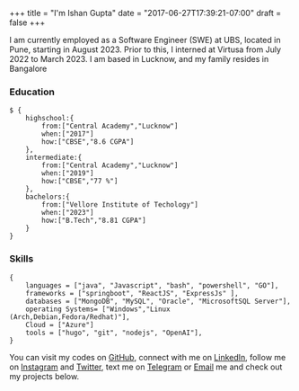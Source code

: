+++
title = "I'm Ishan Gupta"
date = "2017-06-27T17:39:21-07:00"
draft = false
+++

I am currently employed as a Software Engineer (SWE) at UBS, located in Pune, starting in August 2023. Prior to this, I interned at Virtusa from July 2022 to March 2023. I am based in Lucknow, and my family resides in Bangalore

### **Education**

```mongo
$ {
    highschool:{
        from:["Central Academy","Lucknow"]
        when:["2017"]
        how:["CBSE","8.6 CGPA"]
    },
    intermediate:{
        from:["Central Academy","Lucknow"]
        when:["2019"]
        how:["CBSE","77 %"]
    },
    bachelors:{
        from:["Vellore Institute of Techology"]
        when:["2023"]
        how:["B.Tech","8.81 CGPA"]
    }
}
```

### **Skills**

```node
{
    languages = ["java", "Javascript", "bash", "powershell", "GO"],
    frameworks = ["springboot", "ReactJS", "ExpressJs" ],
    databases = ["MongoDB", "MySQL", "Oracle", "MicrosoftSQL Server"],
    operating Systems= ["Windows","Linux (Arch,Debian,Fedora/Redhat)"],
    Cloud = ["Azure"]
    tools = ["hugo", "git", "nodejs", "OpenAI"],
}
```

You can visit my codes on [GitHub](https://github.com/ishan-gupt), connect with me on [LinkedIn](https://www.linkedin.com/in/ig01/), follow me on [Instagram](https://www.instagram.com/ishan.gupt/) and [Twitter](https://twitter.com/Ishan_Gupt), text me on [Telegram](https://t.me/Ishan_gupta) or [Email](mailto:gupta.ishan@hotmail.com) me and check out my projects below.
